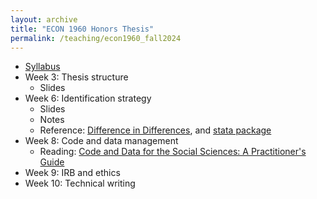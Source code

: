 ```yaml
---
layout: archive
title: "ECON 1960 Honors Thesis"
permalink: /teaching/econ1960_fall2024
---
```



* <a href= "https://jzhangg.github.io/files/econ1960/ECON1960_lab_syllabus_20240919.pdf" >Syllabus</a>
* Week 3: Thesis structure
   - Slides
* Week 6: Identification strategy
   - Slides
   - Notes
   - Reference: <a href= "https://jrgcmu.github.io/2sdd_gtty.pdf" >Difference in Differences</a>, and <a href= "https://github.com/kylebutts/did2s_stata" >stata package</a>
* Week 8: Code and data management
   - Reading: <a href= "https://web.stanford.edu/~gentzkow/research/CodeAndData.pdf">Code and Data for the Social Sciences: A Practitioner's Guide</a>
* Week 9: IRB and ethics
* Week 10: Technical writing
